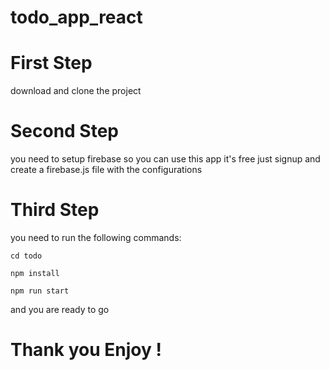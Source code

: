 # todo_app_react

# First Step

download and clone the project

# Second Step

you need to setup firebase so you can use this app
it's free just signup and create a firebase.js file 
with the configurations

# Third Step

you need to run the following commands:

    cd todo

    npm install

    npm run start

and you are ready to go

# Thank you Enjoy !
